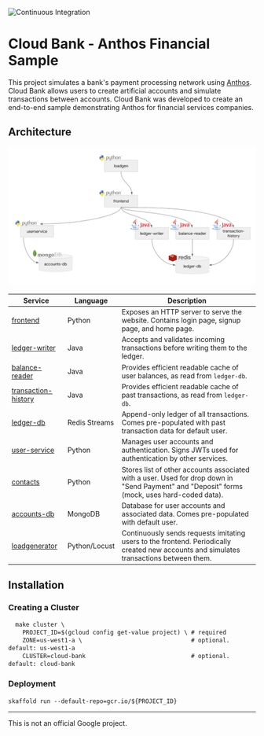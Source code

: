 ![Continuous Integration](https://github.com/GoogleCloudPlatform/anthos-finance-demo/workflows/Continuous%20Integration/badge.svg)

# Cloud Bank - Anthos Financial Sample

This project simulates a bank's payment processing network using [Anthos](https://cloud.google.com/anthos/).
Cloud Bank allows users to create artificial accounts and simulate transactions between accounts.
Cloud Bank was developed to create an end-to-end sample demonstrating Anthos for financial services companies.

## Architecture

![Architecture Diagram](./architecture.png)


| Service                                          | Language      | Description                                                                                                                                  |
| ------------------------------------------------ | ------------- | -------------------------------------------------------------------------------------------------------------------------------------------- |
| [frontend](./src/frontend)                       | Python        | Exposes an HTTP server to serve the website. Contains login page, signup page, and home page.                                                |
| [ledger-writer](./src/ledgerwriter)              | Java          | Accepts and validates incoming transactions before writing them to the ledger.                                                               |
| [balance-reader](./src/balancereader)            | Java          | Provides efficient readable cache of user balances, as read from `ledger-db`.                                                                |
| [transaction-history](./src/transactionhistory)  | Java          | Provides efficient readable cache of past transactions, as read from `ledger-db`.                                                            |
| [ledger-db](./src/ledger-db)                     | Redis Streams | Append-only ledger of all transactions. Comes pre-populated with past transaction data for default user.                                     |
| [user-service](./src/userservice)                | Python        | Manages user accounts and authentication. Signs JWTs used for authentication by other services.                                              |
| [contacts](./src/contacts)                       | Python        | Stores list of other accounts associated with a user. Used for drop down in "Send Payment" and "Deposit" forms (mock, uses hard-coded data). |
| [accounts-db](./src/accounts-db)                 | MongoDB       | Database for user accounts and associated data. Comes pre-populated with default user.                                                       |
| [loadgenerator](./src/loadgenerator)             | Python/Locust | Continuously sends requests imitating users to the frontend. Periodically created new accounts and simulates transactions between them.      |


## Installation

### Creating a Cluster

```
  make cluster \
    PROJECT_ID=$(gcloud config get-value project) \ # required
    ZONE=us-west1-a \                               # optional. default: us-west1-a
    CLUSTER=cloud-bank                              # optional. default: cloud-bank
```

### Deployment

```
skaffold run --default-repo=gcr.io/${PROJECT_ID}
```

---

This is not an official Google project.
